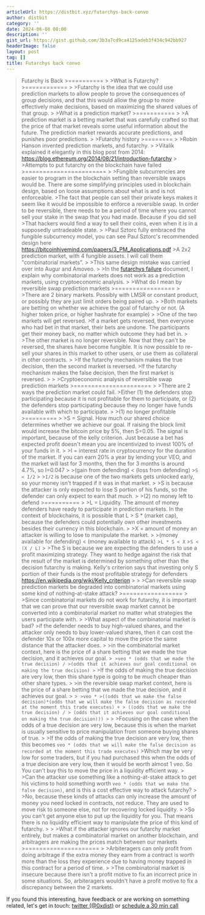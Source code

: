 ```yaml
---
articleUrl: https://distbit.xyz/futarchys-back-convo
author: distbit
category: ''
date: 2024-06-08 00:00
description: ''
gist_url: https://gist.github.com/3b3a7cd9ca4125adeb3f434c942bb927
headerImage: false
layout: post
tag: []
title: Futarchys back convo
---
```





>Futarchy is Back >========== > >What is Futarchy? >============ > >Futarchy is the idea that we could use prediction markets to allow people to prove the consequences of group decisions, and that this would allow the group to more effectively make decisions, based on maximizing the shared values of that group. > >What is a prediction market? >=========== > >A prediction market is a betting market that was carefully crafted so that the price of that market reveals some useful information about the future. The prediction market rewards accurate predictions, and punishes poor predictions. > >Futarchy history >======== > >Robin Hanson invented prediction markets, and futarchy. > >Vitalik explained it elegantly in this blog post from 2014: https://blog.ethereum.org/2014/08/21/introduction-futarchy > >Attempts to put futarchy on the blockchain have failed >======================= > >Fungible subcurrencies are easier to program in the blockchain setting than reversible swaps would be. There are some simplifying principles used in blockchain design, based on loose assumptions about what is and is not enforceable. >The fact that people can sell their private keys makes it seem like it would be impossible to enforce a reversible swap. In order to be reversible, there needs to be a period of time where you cannot sell your stake in the swap that you had made. Because if you did sell >That hackers would find a way to sell their coins, even when it is in a supposedly untradeable state. > >Paul Sztorc fully embraced the fungible subcurrency model, you can see Paul Sztorc's recommended design here https://bitcoinhivemind.com/papers/3_PM_Applications.pdf >A 2x2 prediction market, with 4 fungible assets. I will call them "combinatorial markets". > >This same design mistake was carried over into Augur and Amoveo. > >In the [futarchys failure](futarchys_failure.md) document, I explain why combinatorial markets does not work as a prediction markets, using cryptoeconomic analysis. > >What do I mean by reversible swap prediction markets >================= > >There are 2 binary markets. Possibly with LMSR or constant product, or possibly they are just limit orders being paired up. > >Both markets are betting on whether we achieve the goal of futarchy or not. (A higher token price, or higher hashrate for example) > >One of the two markets will get reversed. >If a market gets reversed, then everyone who had bet in that market, their bets are undone. The participants get their money back, no matter which outcome they had bet in. > >The other market is no longer reversible. Now that they can't be reversed, the shares have become fungible. It is now possible to re-sell your shares in this market to other users, or use them as collateral in other contracts. > >If the futarchy mechanism makes the true decision, then the second market is reversed. >If the futarchy mechanism makes the false decision, then the first market is reversed. > > >Cryptoeconomic analysis of reversible swap prediction markets >====================== > >There are 2 ways the prediction market could fail. >Either (1) the defenders stop participating because it is not profitable for them to participate, or (2) the defenders stop participating because they no longer have funds available with which to participate. > >(1) no longer profitable >========= > >S = Signal. How much our shared choice determines whether we achieve our goal. If raising the block limit would increase the bitcoin price by 5%, then S=0.05. The signal is important, because of the kelly criterion. Just because a bet has expected profit doesn't mean you are incentivized to invest 100% of your funds in it. > >I = interest rate in cryptocurrency for the duration of the market. If you can earn 20% a year by lending your VEO, and the market will last for 3 months, then the for 3 months is around 4.7%, so I=0.047 > >(gain from defending) < (loss from defending) >`S < I/2` > >`I/2` is because one of the two markets gets unlocked early, so your money isn't trapped if it was in that market. > >S is because the attacker is only expected to lose S portion of his funds, so the defender can only expect to earn that much. > >(2) no money left to defend >========== > >L = Liquidity. The amount of money defenders have ready to participate in prediction markets. In the context of blockchains, it is possible that L > S * (market cap), because the defenders could potentially own other investments besides their currency in this blockchain. > >X = amount of money an attacker is willing to lose to manipulate the market. > >(money available for defending) < (money available to attack) >`L * S < X` >`S < (X / L)` > >The S is because we are expecting the defenders to use a profit maximizing strategy. They want to hedge against the risk that the result of the market is determined by something other than the decision futarchy is making. Kelly's criterion says that investing only S portion of their funds is the most profitable strategy for defenders https://en.wikipedia.org/wiki/Kelly_criterion > > >Can reversible swap prediction markets be degraded into combinatorial markets using some kind of nothing-at-stake attack? >================= > >Since combinatorial markets do not work for futarchy, it is important that we can prove that our reversible swap market cannot be converted into a combinatorial market no matter what strategies the users participate with. > >What aspect of the combinatorial market is bad? >if the defender needs to buy high-valued shares, and the attacker only needs to buy lower-valued shares, then it can cost the defender 10x or 100x more capital to move the price the same distance that the attacker does. > >in the combinatorial market context, here is the price of a share betting that we made the true decision, and it achieves our goal. >``` >veo * (odds that we made the true decision) / >(odds that it achieves our goal conditional on making the true decision) >``` >If the odds of making the true decision are very low, then this share type is going to be much cheaper than other share types. > >in the reversible swap market context, here is the price of a share betting that we made the true decision, and it achieves our goal. > >``` >veo * >((odds that we make the false decision)*(odds that we will make the false decision as recorded at the moment this trade executes) + > ((odds that we make the true decision) / > (odds that it achieves our goal conditional on making the true decision))) >``` > >Focusing on the case when the odds of a true decision are very low, because this is when the market is usually sensitive to price manipulation from someone buying shares of true. > >If the odds of making the true decision are very low, then this becomes ```veo * (odds that we will make the false decision as recorded at the moment this trade executes)``` >Which may be very low for some traders, but if you had purchased this when the odds of a true decision are very low, then it would be worth almost 1 veo. So You can't buy this to move the price in a liquidity efficient way. > >Can the attacker use something like a nothing-at-stake attack to get his victims to hold something worth `veo * (odds that we make the false decision)`, and is this a cost effective way to attack futarchy? > >No, because these kinds of attacks can only increase the amount of money you need locked in contracts, not reduce. They are used to move risk to someone else, not for recovering locked liquidity. > >So you can't get anyone else to put up the liquidity for you. That means there is no liquidity efficient way to manipulate the price of this kind of futarchy. > > >What if the attacker ignores our futarchy market entirely, but makes a combinatorial market on another blockchain, and arbitragers are making the prices match between our markets >===================== > >Arbiteragers can only profit from doing arbitrage if the extra money they earn from a contract is worth more than the loss they experience due to having money trapped in this contract for a period of time. > >The combinatorial market is insecure because there isn't a profit motive to fix an incorrect price in some situations. So, arbiteragers wouldn't have a profit motive to fix a discrepancy between the 2 markets.


If you found this interesting, have feedback or are working on something related, let's get in touch: [twitter (@0xdist)](https://twitter.com/0xdist) or [schedule a 30 min call](https://cal.com/distbit/30min)
